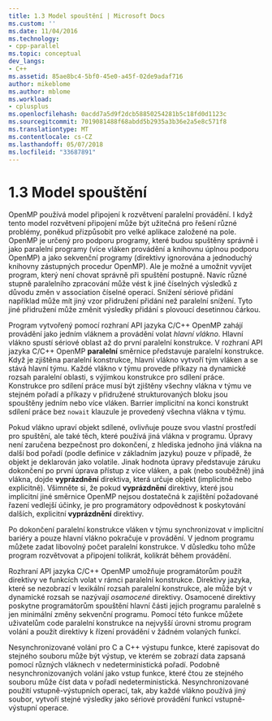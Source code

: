```yaml
---
title: 1.3 Model spouštění | Microsoft Docs
ms.custom: ''
ms.date: 11/04/2016
ms.technology:
- cpp-parallel
ms.topic: conceptual
dev_langs:
- C++
ms.assetid: 85ae8bc4-5bf0-45e0-a45f-02de9adaf716
author: mikeblome
ms.author: mblome
ms.workload:
- cplusplus
ms.openlocfilehash: 0acdd7a5d9f2dcb58850254281b5c18fd0d1123c
ms.sourcegitcommit: 7019081488f68abdd5b2935a3b36e2a5e8c571f8
ms.translationtype: MT
ms.contentlocale: cs-CZ
ms.lasthandoff: 05/07/2018
ms.locfileid: "33687891"
---
```

# <a name="13-execution-model"></a>1.3 Model spouštění
OpenMP používá model připojení k rozvětvení paralelní provádění. I když tento model rozvětvení připojení může být užitečná pro řešení různé problémy, poněkud přizpůsobit pro velké aplikace založené na pole. OpenMP je určený pro podporu programy, které budou spuštěny správně i jako paralelní programy (více vláken provádění a knihovnu úplnou podporu OpenMP) a jako sekvenční programy (direktivy ignorována a jednoduchý knihovny zástupných procedur OpenMP). Ale je možné a umožnit vyvíjet program, který není chovat správně při spuštění postupně. Navíc různé stupně paralelního zpracování může vést k jiné číselných výsledků z důvodu změn v association číselné operací. Snížení sériové přidání například může mít jiný vzor přidružení přidání než paralelní snížení. Tyto jiné přidružení může změnit výsledky přidání s plovoucí desetinnou čárkou.  
  
 Program vytvořený pomocí rozhraní API jazyka C/C++ OpenMP zahájí provádění jako jedním vláknem a provádění volat *hlavní vlákno*. Hlavní vlákno spustí sériové oblast až do první paralelní konstrukce. V rozhraní API jazyka C/C++ OpenMP **paralelní** směrnice představuje paralelní konstrukce. Když je zjištěna paralelní konstrukce, hlavní vlákno vytvoří tým vláken a se stává hlavní týmu. Každé vlákno v týmu provede příkazy na dynamické rozsah paralelní oblasti, s výjimkou konstrukce pro sdílení práce. Konstrukce pro sdílení práce musí být zjištěny všechny vlákna v týmu ve stejném pořadí a příkazy v přidružené strukturovaných bloku jsou spouštěny jedním nebo více vláken. Barrier implicitní na konci konstrukt sdílení práce bez `nowait` klauzule je provedený všechna vlákna v týmu.  
  
 Pokud vlákno upraví objekt sdílené, ovlivňuje pouze svou vlastní prostředí pro spuštění, ale také těch, které používá jiná vlákna v programu. Úpravy není zaručena bezpečnost pro dokončení, z hlediska jednoho jiná vlákna na další bod pořadí (podle definice v základním jazyku) pouze v případě, že objekt je deklarován jako volatile. Jinak hodnota úpravy představuje záruku dokončení po první úprava přístup z více vláken, a pak (nebo souběžně) jiná vlákna, dojde **vyprázdnění** direktiva, která určuje objekt (implicitně nebo explicitně). Všimněte si, že pokud **vyprázdnění** direktivy, které jsou implicitní jiné směrnice OpenMP nejsou dostatečná k zajištění požadované řazení vedlejší účinky, je pro programátory odpovědnost k poskytování dalších, explicitní  **vyprázdnění** direktivy.  
  
 Po dokončení paralelní konstrukce vláken v týmu synchronizovat v implicitní bariéry a pouze hlavní vlákno pokračuje v provádění. V jednom programu můžete zadat libovolný počet paralelní konstrukce. V důsledku toho může program rozvětvovat a připojení tolikrát, kolikrát během provádění.  
  
 Rozhraní API jazyka C/C++ OpenMP umožňuje programátorům použít direktivy ve funkcích volat v rámci paralelní konstrukce. Direktivy jazyka, které se nezobrazí v lexikální rozsah paralelní konstrukce, ale může být v dynamické rozsah se nazývají *osamocené* direktivy. Osamocené direktivy poskytne programátorům spouštění hlavní části jejich programu paralelně s jen minimální změny sekvenční programu. Pomocí této funkce můžete uživatelům code paralelní konstrukce na nejvyšší úrovni stromu program volání a použít direktivy k řízení provádění v žádném volaných funkcí.  
  
 Nesynchronizované volání pro C a C++ výstupu funkce, které zapisovat do stejného souboru může být výstup, ve kterém se zobrazí data zapsaná pomocí různých vláknech v nedeterministická pořadí. Podobně nesynchronizovaných volání jako vstup funkce, které čtou ze stejného souboru může číst data v pořadí nedeterministická. Nesynchronizované použití vstupně-výstupních operací, tak, aby každé vlákno používá jiný soubor, vytvoří stejné výsledky jako sériové provádění funkcí vstupně-výstupní operace.